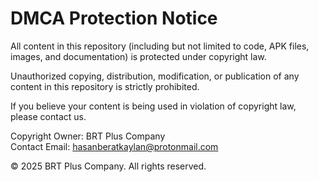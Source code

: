 # DMCA Protection Notice

All content in this repository (including but not limited to code, APK files, images, and documentation) is protected under copyright law.

Unauthorized copying, distribution, modification, or publication of any content in this repository is strictly prohibited.

If you believe your content is being used in violation of copyright law, please contact us.

Copyright Owner: BRT Plus Company  
Contact Email: hasanberatkaylan@protonmail.com  

© 2025 BRT Plus Company. All rights reserved.
